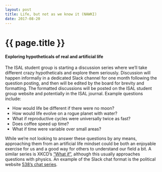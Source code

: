 ```yaml
---
layout: post
title: Life, but not as we know it (NAWKI)
date: 2017-08-20
---
```


# {{ page.title }}

#### Exploring hypotheticals of real and artificial life

The ISAL student group is starting a discussion series where we’ll take
different crazy hypotheticals and explore them seriously. Discussion will happen
informally in a dedicated Slack channel for one month following the question
posting, and then will be edited by the board for brevity and formatting. The
formatted discussions will be posted on the ISAL student group website and
potentially in the ISAL journal. Example questions include:

+ How would life be different if there were no moon?
+ How would life evolve on a rogue planet with water?
+ What if reproductive cycles were universally twice as fast?
+ Does coffee speed up time?
+ What if time were variable over small areas?

While we’re not looking to answer these questions by any means, approaching them
from an artificial life mindset could be both an enjoyable exercise for us and a
good way for others to understand our field a bit. A similar series is
XKCD’s [“What if”](https://what-if.xkcd.com/), although this usually approaches
questions with physics. An example of the Slack chat format is the political
website [538’s chat series](https://fivethirtyeight.com/tag/slack-chat/).

